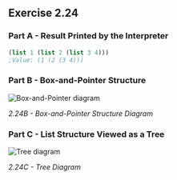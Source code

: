 ## Exercise 2.24

### Part A - Result Printed by the Interpreter

``` Scheme
(list 1 (list 2 (list 3 4)))
;Value: (1 (2 (3 4)))
```

### Part B - Box-and-Pointer Structure

![Box-and-Pointer diagram](img/2-24B.png)

*2.24B - Box-and-Pointer Structure Diagram*

### Part C - List Structure Viewed as a Tree

![Tree diagram](img/2-24C.png)

*2.24C - Tree Diagram*